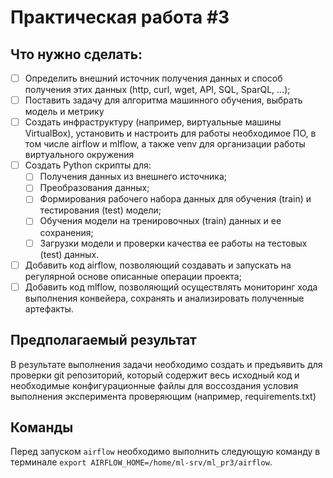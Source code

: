 # Практическая работа #3

## Что нужно сделать:

- [ ] Определить внешний источник получения данных и способ получения этих данных (http, curl, wget, API, SQL, SparQL, ...);
- [ ] Поставить задачу для алгоритма машинного обучения, выбрать модель и метрику
- [ ] Создать инфраструктуру (например, виртуальные машины VirtualBox), установить и настроить для работы необходимое ПО, в том числе airflow и mlflow, а также venv для организации работы виртуального окружения
- [ ] Создать Python скрипты для:
    - [ ] Получения данных из внешнего источника;
    - [ ] Преобразования данных;
    - [ ] Формирования рабочего набора данных для обучения (train) и тестирования (test) модели;
    - [ ] Обучения модели на тренировочных (train) данных и ее сохранения;
    - [ ] Загрузки модели и проверки качества ее работы на тестовых (test) данных.
- [ ] Добавить код airflow, позволяющий создавать и запускать на регулярной основе описанные операции проекта;
- [ ] Добавить код mlflow, позволяющий осуществлять мониторинг хода выполнения конвейера, сохранять и анализировать полученные артефакты.

## Предполагаемый результат

В результате выполнения задачи необходимо создать и предъявить для проверки git репозиторий, который содержит весь исходный код и необходимые конфигурационные файлы для воссоздания условия выполнения эксперимента проверяющим (например, requirements.txt)

## Команды

Перед запуском `airflow` необходимо выполнить следующую команду в терминале `export AIRFLOW_HOME=/home/ml-srv/ml_pr3/airflow`.